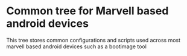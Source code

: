 # Common tree for Marvell based android devices

This tree stores common configurations and scripts used across most marvell based android devices such as a bootimage tool

